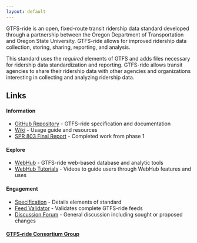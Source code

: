 ```yaml
---
layout: default
---
```

GTFS-ride is an open, fixed-route transit ridership data standard developed through a partnership between the Oregon Department of Transportation and Oregon State University. GTFS-ride allows for improved ridership data collection, storing, sharing, reporting, and analysis.

This standard uses the _required_ elements of GTFS and adds files necessary for ridership data standardization and reporting. GTFS-ride allows transit agencies to share their ridership data with other agencies and organizations interesting in collecting and analyzing ridership data.

## Links

#### Information
*	[GitHub Repository](http://github.gtfs-ride.org) - GTFS-ride specification and documentation
*	[Wiki](http://wiki.gtfs-ride.org) - Usage guide and resources
* [SPR 803 Final Report](https://www.oregon.gov/ODOT/Programs/ResearchDocuments/SPR_803_Final%20Strategic%20Public%20Transit%20Investment.pdf) - Completed work from phase 1

#### Explore 
*	[WebHub](http://webhub.gtfs-ride.org) - GTFS-ride web-based database and analytic tools
*	[WebHub Tutorials](videos.md) - Videos to guide users through WebHub features and uses

#### Engagement
*	[Specification](http://spec.gtfs-ride.org) - Details elements of standard
*	[Feed Validator](http://validation.gtfs-ride.org) - Validates complete GTFS-ride feeds
*	[Discussion Forum](http://forum.gtfs-ride.org) - General discussion including sought or proposed changes

#### [GTFS-ride Consortium Group](consortium/meetings.md)
